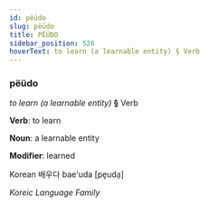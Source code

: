 ```yaml
---
id: pëüdo
slug: pëüdo
title: PËÜDO
sidebar_position: 526
hoverText: to learn (a learnable entity) § Verb
---
```


### pëüdo

*to learn (a learnable entity)* **§** Verb

**Verb**: to learn

**Noun**: a learnable entity

**Modifier**: learned

Korean 배우다 bae'uda [pe̞uda̠]

*Koreic Language Family*